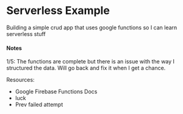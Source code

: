 # Serverless Example

Building a simple crud app that uses google functions so I can learn serverless stuff

#### Notes

1/5: The functions are complete but there is an issue with the way I structured the data. Will go back and fix it when I get a chance.

Resources:

- Google Firebase Functions Docs
- luck
- Prev failed attempt
